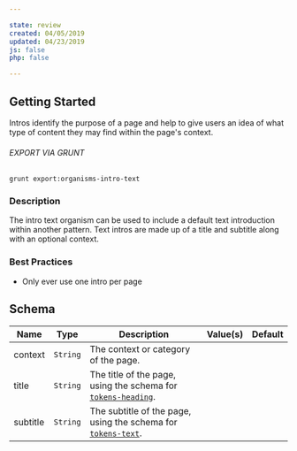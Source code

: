 ```yaml
---

state: review
created: 04/05/2019
updated: 04/23/2019
js: false
php: false

---
```


## Getting Started

Intros identify the purpose of a page and help to give users an idea of what type of content they may find within the page's context.

###### EXPORT VIA GRUNT

```
grunt export:organisms-intro-text
```


### Description

The intro text organism can be used to include a default text introduction within another pattern. Text intros are made up of a title and subtitle along with an optional context.


### Best Practices

- Only ever use one intro per page


## Schema

| Name      | Type      | Description                                                                             | Value(s)  | Default   |
|-----------|-----------|-----------------------------------------------------------------------------------------|-----------|-----------|
| context   | `String`  | The context or category of the page.                                                    |           |           |
| title     | `String`  | The title of the page, using the schema for [`tokens-heading`][tokens-heading].         |           |           |
| subtitle  | `String`  | The subtitle of the page, using the schema for [`tokens-text`][tokens-text].            |           |           |


[tokens-heading]: /patterns/10-tokens-10-globals-heading/10-tokens-10-globals-heading.html
[tokens-text]: /patterns/10-tokens-10-globals-text/10-tokens-10-globals-text.html
